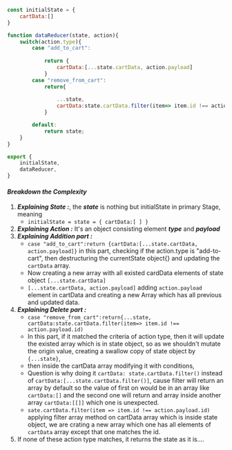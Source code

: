 ```javascript
const initialState = {
    cartData:[]
}

function dataReducer(state, action){
    switch(action.type){
        case "add_to_cart":
            
            return {
                cartData:[...state.cartData, action.payload]
            }
        case "remove_from_cart":
            return{
                
                ...state,
                cartData:state.cartData.filter(item=> item.id !== action.payload.id)
            }

        default:
            return state;
    }
}

export {
    initialState,
    dataReducer,
}
```


#### *Breakdown the Complexity*

1.  ***Explaining State :***, the ***state*** is nothing but initialState in primary Stage, meaning
    -  `initialState = state = { cartData:[ ] }`
2. ***Explaining Action :*** It's an object consisting element ***type*** and ***payload***
3. ***Explaining Addition part :***
   - `case "add_to_cart":return {cartData:[...state.cartData, action.payload]}` in this part, checking if the action.type is "add-to-cart", then destructuring the currentState object{} and updating the `cartData` array.
   - Now creating a new array with all existed cardData elements of state object `[...state.cartData]`
   - `[...state.cartData, action.payload]` adding `action.payload` element in cartData and creating a new Array which has all previous and updated data.
4. ***Explaining Delete part :***
   - `case "remove_from_cart":return{...state, cartData:state.cartData.filter(item=> item.id !== action.payload.id)`
   - In this part, if it matched the criteria of action type, then it will update the existed array which is in state object, so as we shouldn't mutate the origin value, creating a swallow copy of state object by `{...state}`,
   - then inside the cartData array modifying it with conditions,
   - Question is why doing it `cartData: state.cartData.filter()` instead of `cartData:[...state.cartData.filter()]`, cause filter will return an array by default so the value of first on would be in an array like `cartData:[]` and the second one will return and array inside another array `cartData:[[]]` which one is unexpected.
   - `sate.cartData.filter(item => item.id !== action.payload.id)` applying filter array method on cartData array which is inside state object, we are crating a new array which one has all elements of `cartData` array except that one matches the id.
  5. If none of these action type matches, it returns the state as it is....     